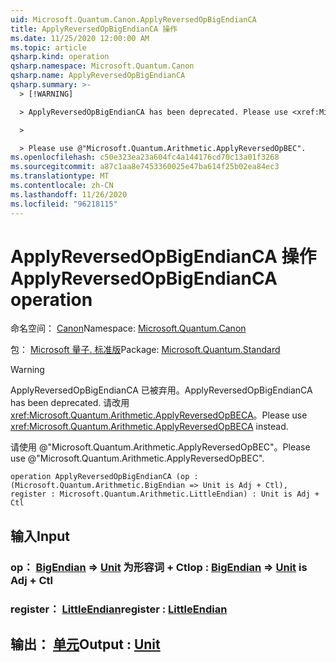 ```yaml
---
uid: Microsoft.Quantum.Canon.ApplyReversedOpBigEndianCA
title: ApplyReversedOpBigEndianCA 操作
ms.date: 11/25/2020 12:00:00 AM
ms.topic: article
qsharp.kind: operation
qsharp.namespace: Microsoft.Quantum.Canon
qsharp.name: ApplyReversedOpBigEndianCA
qsharp.summary: >-
  > [!WARNING]

  > ApplyReversedOpBigEndianCA has been deprecated. Please use <xref:Microsoft.Quantum.Arithmetic.ApplyReversedOpBECA> instead.

  >

  > Please use @"Microsoft.Quantum.Arithmetic.ApplyReversedOpBEC".
ms.openlocfilehash: c50e323ea23a604fc4a144176cd70c13a01f3268
ms.sourcegitcommit: a87c1aa8e7453360025e47ba614f25b02ea84ec3
ms.translationtype: MT
ms.contentlocale: zh-CN
ms.lasthandoff: 11/26/2020
ms.locfileid: "96218115"
---
```

# <a name="applyreversedopbigendianca-operation"></a><span data-ttu-id="8018d-102">ApplyReversedOpBigEndianCA 操作</span><span class="sxs-lookup"><span data-stu-id="8018d-102">ApplyReversedOpBigEndianCA operation</span></span>

<span data-ttu-id="8018d-103">命名空间： [Canon](xref:Microsoft.Quantum.Canon)</span><span class="sxs-lookup"><span data-stu-id="8018d-103">Namespace: [Microsoft.Quantum.Canon](xref:Microsoft.Quantum.Canon)</span></span>

<span data-ttu-id="8018d-104">包： [Microsoft 量子. 标准版](https://nuget.org/packages/Microsoft.Quantum.Standard)</span><span class="sxs-lookup"><span data-stu-id="8018d-104">Package: [Microsoft.Quantum.Standard](https://nuget.org/packages/Microsoft.Quantum.Standard)</span></span>


> [!WARNING]
> <span data-ttu-id="8018d-105">ApplyReversedOpBigEndianCA 已被弃用。</span><span class="sxs-lookup"><span data-stu-id="8018d-105">ApplyReversedOpBigEndianCA has been deprecated.</span></span> <span data-ttu-id="8018d-106">请改用 <xref:Microsoft.Quantum.Arithmetic.ApplyReversedOpBECA>。</span><span class="sxs-lookup"><span data-stu-id="8018d-106">Please use <xref:Microsoft.Quantum.Arithmetic.ApplyReversedOpBECA> instead.</span></span>
>
> <span data-ttu-id="8018d-107">请使用 @"Microsoft.Quantum.Arithmetic.ApplyReversedOpBEC"。</span><span class="sxs-lookup"><span data-stu-id="8018d-107">Please use @"Microsoft.Quantum.Arithmetic.ApplyReversedOpBEC".</span></span>



```qsharp
operation ApplyReversedOpBigEndianCA (op : (Microsoft.Quantum.Arithmetic.BigEndian => Unit is Adj + Ctl), register : Microsoft.Quantum.Arithmetic.LittleEndian) : Unit is Adj + Ctl
```


## <a name="input"></a><span data-ttu-id="8018d-108">输入</span><span class="sxs-lookup"><span data-stu-id="8018d-108">Input</span></span>

### <a name="op--bigendian--unit--is-adj--ctl"></a><span data-ttu-id="8018d-109">op： [BigEndian](xref:Microsoft.Quantum.Arithmetic.BigEndian) => [Unit](xref:microsoft.quantum.lang-ref.unit)  为形容词 + Ctl</span><span class="sxs-lookup"><span data-stu-id="8018d-109">op : [BigEndian](xref:Microsoft.Quantum.Arithmetic.BigEndian) => [Unit](xref:microsoft.quantum.lang-ref.unit)  is Adj + Ctl</span></span>




### <a name="register--littleendian"></a><span data-ttu-id="8018d-110">register： [LittleEndian](xref:Microsoft.Quantum.Arithmetic.LittleEndian)</span><span class="sxs-lookup"><span data-stu-id="8018d-110">register : [LittleEndian](xref:Microsoft.Quantum.Arithmetic.LittleEndian)</span></span>





## <a name="output--unit"></a><span data-ttu-id="8018d-111">输出： [单元](xref:microsoft.quantum.lang-ref.unit)</span><span class="sxs-lookup"><span data-stu-id="8018d-111">Output : [Unit](xref:microsoft.quantum.lang-ref.unit)</span></span>

